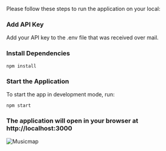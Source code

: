 Please follow these steps to run the application on your local:

###  Add API Key

Add your API key to the .env file that was received over mail.

### Install Dependencies

`npm install`

### Start the Application

To start the app in development mode, run:

`npm start`

### The application will open in your browser at http://localhost:3000

![Musicmap](https://github.com/user-attachments/assets/620cbbf2-2285-41f7-a630-025ffbbba9a5)

